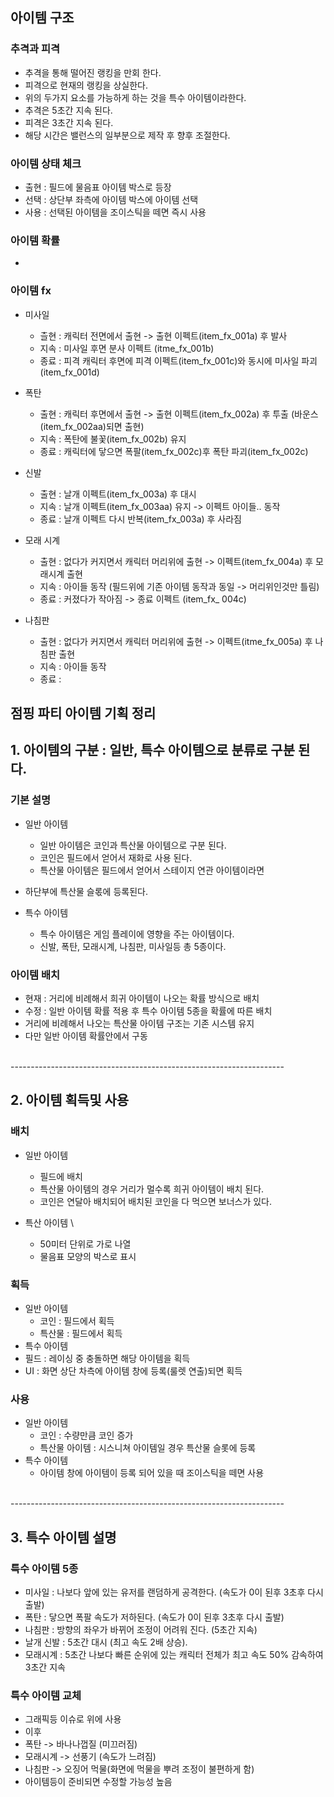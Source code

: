 ## 아이템 구조
### 추격과 피격
- 추격을 통해 떨어진 랭킹을 만회 한다.
- 피격으로 현재의 랭킹을 상실한다. 
- 위의 두가지 요소를 가능하게 하는 것을 특수 아이템이라한다.
- 추격은 5초간 지속 된다. 
- 피격은 3초간 지속 된다. 
- 해당 시간은 밸런스의 일부분으로 제작 후 향후 조절한다. 

### 아이템 상태 체크
- 출현 : 필드에 물음표 아이템 박스로 등장 
- 선택 : 상단부 좌측에 아이템 박스에 아이템 선택 
- 사용 : 선택된 아이템을 조이스틱을 떼면 즉시 사용

### 아이템 확률
- 


### 아이템 fx
- 미사일
  - 츨현 : 캐릭터 전면에서 출현 -> 출현 이펙트(item_fx_001a) 후 발사
  - 지속 : 미사일 후면 분사 이펙트 (itme_fx_001b) 
  - 종료 : 피격 캐릭터 후면에 피격 이펙트(item_fx_001c)와 동시에 미사일 파괴 (item_fx_001d) 

- 폭탄
  - 출현 : 캐릭터 후면에서 출현 -> 출현 이펙트(item_fx_002a) 후 투출 (바운스(item_fx_002aa)되면 출현)
  - 지속 : 폭탄에 불꽃(item_fx_002b) 유지
  - 종료 : 캐릭터에 닿으면 폭팔(item_fx_002c)후 폭탄 파괴(item_fx_002c)

- 신발
  - 출현 : 날개 이펙트(item_fx_003a) 후 대시
  - 지속 : 날개 이펙트(item_fx_003aa) 유지 -> 이펙트 아이들.. 동작 
  - 종료 : 날개 이펙트 다시 반복(item_fx_003a) 후 사라짐  

- 모래 시계
  - 출현 : 없다가 커지면서 캐릭터 머리위에 출현 -> 이펙트(item_fx_004a) 후 모래시계 출현
  - 지속 : 아이들 동작 (필드위에 기존 아이템 동작과 동일 -> 머리위인것만 틀림)
  - 종료 : 커졌다가 작아짐 -> 종료 이펙트 (item_fx_ 004c)

- 나침판
  - 출현 : 없다가 커지면서 캐릭터 머리위에 출현 -> 이펙트(itme_fx_005a) 후 나침판 출현
  - 지속 : 아이들 동작 
  - 종료 : 










## 점핑 파티 아이템 기획 정리

## 1. 아이템의 구분 : 일반, 특수 아이템으로 분류로 구분 된다. 
### 기본 설명 
- 일반 아이템
  - 일반 아이템은 코인과 특산물 아이템으로 구분 된다. 
  - 코인은 필드에서 얻어서 재화로 사용 된다.
  - 특산물 아이템은 필드에서 얻어서 스테이지 연관 아이템이라면 
- 하단부에 특산물 슬롟에 등록된다. 

- 특수 아이템 
  - 특수 아이템은 게임 플레이에 영향을 주는 아이템이다. 
  - 신발, 폭탄, 모래시계, 나침판, 미사일등 총 5종이다. 

### 아이템 배치 
- 현재 : 거리에 비례해서 희귀 아이템이 나오는 확률 방식으로 배치
- 수정 : 일반 아이템 확률 적용 후 특수 아이템 5종을 확률에 따른 배치
- 거리에 비례해서 나오는 특산물 아이템 구조는 기존 시스템 유지 
- 다만 일반 아이템 확률안에서 구동 
 
<br>
--------------------------------------------------------------------
<br>

## 2. 아이템 획득및 사용
### 배치
- 일반 아이템 
  - 필드에 배치 
  - 특산물 아이템의 경우 거리가 멀수록 희귀 아이템이 배치 된다.
  - 코인은 연달아 배치되어 배치된 코인을 다 먹으면 보너스가 있다. 

- 특산 아이템  \
  - 50미터 단위로 가로 나열 
  - 물음표 모양의 박스로 표시 

### 획득
- 일반 아이템 
  - 코인 : 필드에서 획득
  - 특산물 : 필드에서 획득 
- 특수 아이템
 - 필드 : 레이싱 중 충돌하면 해당 아이템을 획득
 - UI : 화면 상단 차측에 아이템 창에 등록(룰렛 연출)되면 획득

### 사용
- 일반 아이템 
  - 코인 : 수량만큼 코인 증가
  - 특산물 아이템 : 시스니쳐 아이템일 경우 특산물 슬롯에 등록
- 특수 아이템
  - 아이템 창에 아이템이 등록 되어 있을 때 조이스틱을 떼면 사용
  
<br>
--------------------------------------------------------------------
<br>

## 3. 특수 아이템 설명 
### 특수 아이템 5종
- 미사일 : 나보다 앞에 있는 유저를 랜덤하게 공격한다. (속도가 0이 된후 3초후 다시 출발) 
- 폭탄 : 닿으면 폭팔 속도가 저하된다. (속도가 0이 된후 3초후 다시 출발)
- 나침판 : 방향의 좌우가 바뀌어 조정이 어려워 진다. (5초간 지속)
- 날개 신발 : 5초간 대시 (최고 속도 2배 상승).
- 모래시계 : 5초간 나보다 빠른 순위에 있는 캐릭터 전체가 최고 속도 50% 감속하여 3초간 지속

### 특수 아이템 교체
- 그래픽등 이슈로 위에 사용
- 이후
- 폭탄 -> 바나나껍질 (미끄러짐)
- 모래시계 -> 선풍기 (속도가 느려짐)
- 나침판 -> 오징어 먹물(화면에 먹물을 뿌려 조정이 불편하게 함)
- 아이템등이 준비되면 수정할 가능성 높음











